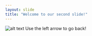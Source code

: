 ```yaml
---
layout: slide
title: "Welcome to our second slide!"
---
```

![alt text](https://octodex.github.com/images/jetpacktocat.png "Logo Title Text 1")
Use the left arrow to go back!

